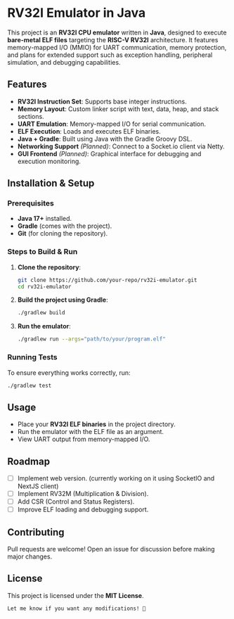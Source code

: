 # RV32I Emulator in Java

This project is an **RV32I CPU emulator** written in **Java**, designed to execute **bare-metal ELF files** targeting the **RISC-V RV32I** architecture. It features memory-mapped I/O (MMIO) for UART communication, memory protection, and plans for extended support such as exception handling, peripheral simulation, and debugging capabilities.

## Features
- **RV32I Instruction Set**: Supports base integer instructions.
- **Memory Layout**: Custom linker script with text, data, heap, and stack sections.
- **UART Emulation**: Memory-mapped I/O for serial communication.
- **ELF Execution**: Loads and executes ELF binaries.
- **Java + Gradle**: Built using Java with the Gradle Groovy DSL.
- **Networking Support** *(Planned)*: Connect to a Socket.io client via Netty.
- **GUI Frontend** *(Planned)*: Graphical interface for debugging and execution monitoring.

## Installation & Setup

### Prerequisites
- **Java 17+** installed.
- **Gradle** (comes with the project).
- **Git** (for cloning the repository).

### Steps to Build & Run

1. **Clone the repository**:
   ```sh
   git clone https://github.com/your-repo/rv32i-emulator.git
   cd rv32i-emulator
   ```

2. **Build the project using Gradle**:
   ```sh
   ./gradlew build
   ```

3. **Run the emulator**:
   ```sh
   ./gradlew run --args="path/to/your/program.elf"
   ```

### Running Tests
To ensure everything works correctly, run:
```sh
./gradlew test
```

## Usage
- Place your **RV32I ELF binaries** in the project directory.
- Run the emulator with the ELF file as an argument.
- View UART output from memory-mapped I/O.

## Roadmap
- [ ] Implement web version. (currently working on it using SocketIO and NextJS client)
- [ ] Implement RV32M (Multiplication & Division).
- [ ] Add CSR (Control and Status Registers).
- [ ] Improve ELF loading and debugging support.

## Contributing
Pull requests are welcome! Open an issue for discussion before making major changes.

## License
This project is licensed under the **MIT License**.
```
Let me know if you want any modifications! 🚀
